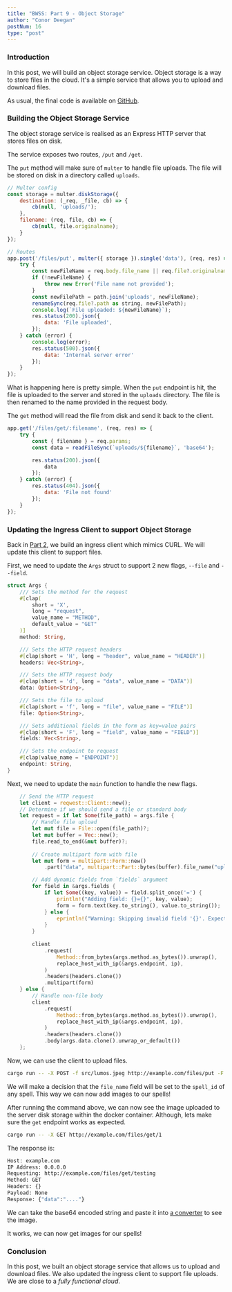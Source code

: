 ```yaml
---
title: "BWSS: Part 9 - Object Storage"
author: "Conor Deegan"
postNum: 16
type: "post"
---
```


### Introduction

In this post, we will build an object storage service. Object storage is a way to store files in the cloud. It's a simple service that allows you to upload and download files.

As usual, the final code is available on [GitHub](https://github.com/conor-deegan/web-services).

### Building the Object Storage Service

The object storage service is realised as an Express HTTP server that stores files on disk.

The service exposes two routes, `/put` and `/get`.

The `put` method will make sure of `multer` to handle file uploads. The file will be stored on disk in a directory called `uploads`.

```javascript
// Multer config
const storage = multer.diskStorage({
    destination: (_req, _file, cb) => {
        cb(null, 'uploads/');
    },
    filename: (req, file, cb) => {
        cb(null, file.originalname);
    }
});

// Routes
app.post('/files/put', multer({ storage }).single('data'), (req, res) => {
    try {
        const newFileName = req.body.file_name || req.file?.originalname;
        if (!newFileName) {
            throw new Error('File name not provided');
        }
        const newFilePath = path.join('uploads', newFileName);
        renameSync(req.file?.path as string, newFilePath);
        console.log(`File uploaded: ${newFileName}`);
        res.status(200).json({
            data: 'File uploaded',
        });
    } catch (error) {
        console.log(error);
        res.status(500).json({
            data: 'Internal server error'
        });
    }
});
```

What is happening here is pretty simple. When the `put` endpoint is hit, the file is uploaded to the server and stored in the `uploads` directory. The file is then renamed to the name provided in the request body.

The `get` method will read the file from disk and send it back to the client.

```javascript
app.get('/files/get/:filename', (req, res) => {
    try {
        const { filename } = req.params;
        const data = readFileSync(`uploads/${filename}`, 'base64');

        res.status(200).json({
            data
        });
    } catch (error) {
        res.status(404).json({
            data: 'File not found'
        });
    }
});
```

### Updating the Ingress Client to support Object Storage

Back in [Part 2](https://www.conordeegan.dev/posts/building-web-services-from-scratch-part-2-dns), we build an ingress client which mimics CURL. We will update this client to support files.

First, we need to update the `Args` struct to support 2 new flags, `--file` and `--field`.

```rust
struct Args {
    /// Sets the method for the request
    #[clap(
        short = 'X',
        long = "request",
        value_name = "METHOD",
        default_value = "GET"
    )]
    method: String,

    /// Sets the HTTP request headers
    #[clap(short = 'H', long = "header", value_name = "HEADER")]
    headers: Vec<String>,

    /// Sets the HTTP request body
    #[clap(short = 'd', long = "data", value_name = "DATA")]
    data: Option<String>,

    /// Sets the file to upload
    #[clap(short = 'f', long = "file", value_name = "FILE")]
    file: Option<String>,

    /// Sets additional fields in the form as key=value pairs
    #[clap(short = 'F', long = "field", value_name = "FIELD")]
    fields: Vec<String>,

    /// Sets the endpoint to request
    #[clap(value_name = "ENDPOINT")]
    endpoint: String,
}
```

Next, we need to update the `main` function to handle the new flags.

```rust
    // Send the HTTP request
    let client = reqwest::Client::new();
    // Determine if we should send a file or standard body
    let request = if let Some(file_path) = args.file {
        // Handle file upload
        let mut file = File::open(file_path)?;
        let mut buffer = Vec::new();
        file.read_to_end(&mut buffer)?;
        
        // Create multipart form with file
        let mut form = multipart::Form::new()
            .part("data", multipart::Part::bytes(buffer).file_name("upload_file"));

        // Add dynamic fields from `fields` argument
        for field in &args.fields {
            if let Some((key, value)) = field.split_once('=') {
                println!("Adding field: {}={}", key, value);
                form = form.text(key.to_string(), value.to_string());
            } else {
                eprintln!("Warning: Skipping invalid field '{}'. Expected format 'key=value'", field);
            }
        }
        
        client
            .request(
                Method::from_bytes(args.method.as_bytes()).unwrap(),
                replace_host_with_ip(&args.endpoint, ip),
            )
            .headers(headers.clone())
            .multipart(form)
    } else {
        // Handle non-file body
        client
            .request(
                Method::from_bytes(args.method.as_bytes()).unwrap(),
                replace_host_with_ip(&args.endpoint, ip),
            )
            .headers(headers.clone())
            .body(args.data.clone().unwrap_or_default())
    };
```

Now, we can use the client to upload files.

```bash
cargo run -- -X POST -f src/lumos.jpeg http://example.com/files/put -F file_name=1
```

We will make a decision that the `file_name` field will be set to the `spell_id` of any spell. This way we can now add images to our spells!

After running the command above, we can now see the image uploaded to the server disk storage within the docker container. Although, lets make sure the `get` endpoint works as expected.

```bash
cargo run -- -X GET http://example.com/files/get/1
```

The response is:

```bash
Host: example.com
IP Address: 0.0.0.0
Requesting: http://example.com/files/get/testing
Method: GET
Headers: {}
Payload: None
Response: {"data":"...."}
```

We can take the base64 encoded string and paste it into [a converter](https://base64.guru/converter/decode/image) to see the image.

It works, we can now get images for our spells!

### Conclusion

In this post, we built an object storage service that allows us to upload and download files. We also updated the ingress client to support file uploads. We are close to a *fully functional cloud*.